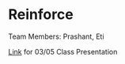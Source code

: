 # Reinforce
Team Members: Prashant, Eti

[Link](https://docs.google.com/presentation/d/1uQjJQk8gJ9AiKqRrv3cN6xxdYj2-Fu1wihn6eEmzZ3g/edit#slide=id.g345d69ab65_0_17) for 03/05 Class Presentation
